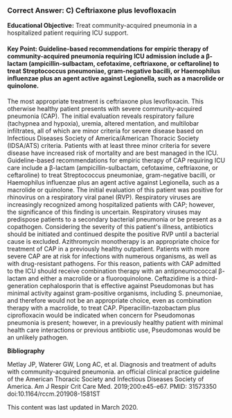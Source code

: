 
### Correct Answer: C) Ceftriaxone plus levofloxacin 

**Educational Objective:** Treat community-acquired pneumonia in a hospitalized patient requiring ICU support.

#### **Key Point:** Guideline-based recommendations for empiric therapy of community-acquired pneumonia requiring ICU admission include a β-lactam (ampicillin-sulbactam, cefotaxime, ceftriaxone, or ceftaroline) to treat Streptococcus pneumoniae, gram-negative bacilli, or Haemophilus influenzae plus an agent active against Legionella, such as a macrolide or quinolone.

The most appropriate treatment is ceftriaxone plus levofloxacin. This otherwise healthy patient presents with severe community-acquired pneumonia (CAP). The initial evaluation reveals respiratory failure (tachypnea and hypoxia), uremia, altered mentation, and multilobar infiltrates, all of which are minor criteria for severe disease based on Infectious Diseases Society of America/American Thoracic Society (IDSA/ATS) criteria. Patients with at least three minor criteria for severe disease have increased risk of mortality and are best managed in the ICU. Guideline-based recommendations for empiric therapy of CAP requiring ICU care include a β-lactam (ampicillin-sulbactam, cefotaxime, ceftriaxone, or ceftaroline) to treat Streptococcus pneumoniae, gram-negative bacilli, or Haemophilus influenzae plus an agent active against Legionella, such as a macrolide or quinolone. The initial evaluation of this patient was positive for rhinovirus on a respiratory viral panel (RVP). Respiratory viruses are increasingly recognized among hospitalized patients with CAP; however, the significance of this finding is uncertain. Respiratory viruses may predispose patients to a secondary bacterial pneumonia or be present as a copathogen. Considering the severity of this patient's illness, antibiotics should be initiated and continued despite the positive RVP until a bacterial cause is excluded.
Azithromycin monotherapy is an appropriate choice for treatment of CAP in a previously healthy outpatient. Patients with more severe CAP are at risk for infections with numerous organisms, as well as with drug-resistant pathogens. For this reason, patients with CAP admitted to the ICU should receive combination therapy with an antipneumococcal β-lactam and either a macrolide or a fluoroquinolone.
Ceftazidime is a third-generation cephalosporin that is effective against Pseudomonas but has minimal activity against gram-positive organisms, including S. pneumoniae, and therefore would not be an appropriate choice, even as combination therapy with a macrolide, to treat CAP.
Piperacillin-tazobactam plus ciprofloxacin would be indicated when concern for Pseudomonas pneumonia is present; however, in a previously healthy patient with minimal health care interactions or previous antibiotic use, Pseudomonas would be an unlikely pathogen.

**Bibliography**

Metlay JP, Waterer GW, Long AC, et al. Diagnosis and treatment of adults with community-acquired pneumonia. an official clinical practice guideline of the American Thoracic Society and Infectious Diseases Society of America. Am J Respir Crit Care Med. 2019;200:e45-e67. PMID: 31573350 doi:10.1164/rccm.201908-1581ST

This content was last updated in March 2020.